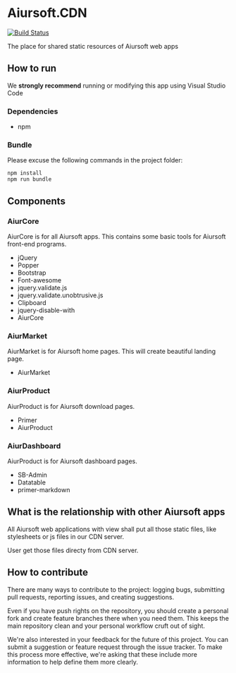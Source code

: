 # Aiursoft.CDN

[![Build Status](https://travis-ci.org/AiursoftWeb/CDN.svg?branch=master)](https://travis-ci.org/AiursoftWeb/CDN)

The place for shared static resources of Aiursoft web apps

## How to run

We **strongly recommend** running or modifying this app using Visual Studio Code

### Dependencies

* npm

### Bundle

Please excuse the following commands in the project folder:

    npm install
    npm run bundle

## Components

### AiurCore

AiurCore is for all Aiursoft apps. This contains some basic tools for Aiursoft front-end programs.

* jQuery
* Popper
* Bootstrap
* Font-awesome
* jquery.validate.js
* jquery.validate.unobtrusive.js
* Clipboard
* jquery-disable-with
* AiurCore

### AiurMarket

AiurMarket is for Aiursoft home pages. This will create beautiful landing page.

* AiurMarket

### AiurProduct

AiurProduct is for Aiursoft download pages.

* Primer
* AiurProduct

### AiurDashboard

AiurProduct is for Aiursoft dashboard pages.

* SB-Admin
* Datatable
* primer-markdown

## What is the relationship with other Aiursoft apps

All Aiursoft web applications with view shall put all those static files, like stylesheets or js files in our CDN server.

User get those files directy from CDN server.

## How to contribute

There are many ways to contribute to the project: logging bugs, submitting pull requests, reporting issues, and creating suggestions.

Even if you have push rights on the repository, you should create a personal fork and create feature branches there when you need them. This keeps the main repository clean and your personal workflow cruft out of sight.

We're also interested in your feedback for the future of this project. You can submit a suggestion or feature request through the issue tracker. To make this process more effective, we're asking that these include more information to help define them more clearly.